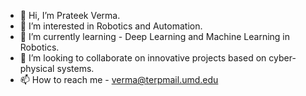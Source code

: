 - 👋 Hi, I’m Prateek Verma.
- 👀 I’m interested in Robotics and Automation.
- 🌱 I’m currently learning - Deep Learning and Machine Learning in Robotics.
- 💞️ I’m looking to collaborate on innovative projects based on cyber-physical systems.
- 📫 How to reach me - verma@terpmail.umd.edu

<!---
prateekvrma/prateekvrma is a ✨ special ✨ repository because its `README.md` (this file) appears on your GitHub profile.
You can click the Preview link to take a look at your changes.
--->
